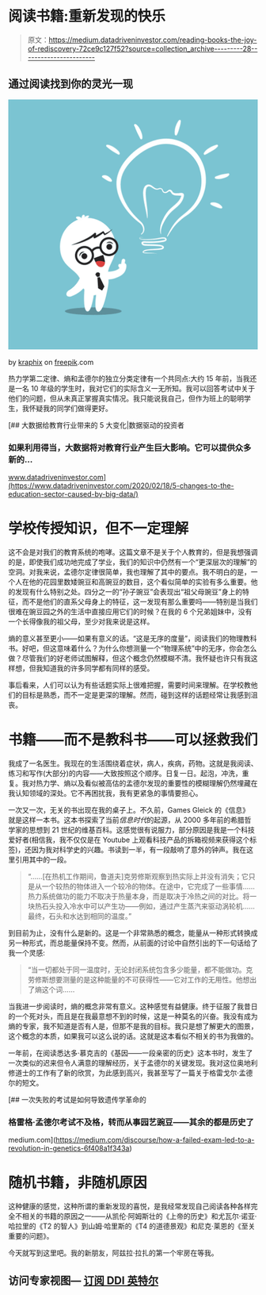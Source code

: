 # 阅读书籍:重新发现的快乐

> 原文：<https://medium.datadriveninvestor.com/reading-books-the-joy-of-rediscovery-72ce9c127f52?source=collection_archive---------28----------------------->

## 通过阅读找到你的灵光一现

![](img/2ef577af71a4b42e2e3a09f4232a92d4.png)

by [kraphix](https://www.freepik.com/vectors/business) on [freepik](http://www.freepik.com).com

热力学第二定律、熵和孟德尔的独立分类定律有一个共同点:大约 15 年前，当我还是一名 10 年级的学生时，我对它们的实际含义一无所知。我可以回答考试中关于他们的问题，但从未真正掌握真实情况。我只能说我自己，但作为班上的聪明学生，我怀疑我的同学们做得更好。

[](https://www.datadriveninvestor.com/2020/02/18/5-changes-to-the-education-sector-caused-by-big-data/) [## 大数据给教育行业带来的 5 大变化|数据驱动的投资者

### 如果利用得当，大数据将对教育行业产生巨大影响。它可以提供众多新的…

www.datadriveninvestor.com](https://www.datadriveninvestor.com/2020/02/18/5-changes-to-the-education-sector-caused-by-big-data/) 

# 学校传授知识，但不一定理解

这不会是对我们的教育系统的咆哮。这篇文章不是关于个人教育的，但是我想强调的是，即使我们成功地完成了学业，我们的知识中仍然有一个“更深层次的理解”的空洞。对我来说，孟德尔定律很简单，我也理解了其中的要点。我不明白的是，一个人在他的花园里数矮豌豆和高豌豆的数目，这个看似简单的实验有多么重要。他的发现有什么特别之处。四分之一的“孙子豌豆”会表现出“祖父母豌豆”身上的特征，而不是他们的直系父母身上的特征，这一发现有那么重要吗——特别是当我们很难在豌豆园之外的生活中直接应用它们的时候？在我的 6 个兄弟姐妹中，没有一个长得像我的祖父母，至少对我来说是这样。

熵的意义甚至更小——如果有意义的话。“这是无序的度量”，阅读我们的物理教科书。好吧，但这意味着什么？为什么你想测量一个“物理系统”中的无序，你会怎么做？尽管我们的好老师试图解释，但这个概念仍然模糊不清。我怀疑也许只有我这样想，但我知道我的许多同学都有同样的感受。

事后看来，人们可以认为有些话题实际上很难把握，需要时间来理解。在学校教他们的目标是熟悉，而不一定是更深的理解。然而，碰到这样的话题经常让我感到沮丧。

# 书籍——而不是教科书——可以拯救我们

我成了一名医生。我现在的生活围绕着症状，病人，疾病，药物。这就是我阅读、练习和写作(大部分)的内容——大致按照这个顺序。日复一日。起泡，冲洗，重复。我对热力学、熵以及看似被高估的孟德尔发现的重要性的模糊理解仍然埋藏在我认知领域的深处。它不再困扰我，我有更紧急的事情要担心。

一次又一次，无关的书出现在我的桌子上。不久前，Games Gleick 的《信息》 就是这样一本书。这本书探索了当前*信息时代*的起源，从 2000 多年前的希腊哲学家的思想到 21 世纪的维基百科。这感觉很有说服力，部分原因是我是一个科技爱好者(相信我，我不仅仅是在 Youtube 上观看科技产品的拆箱视频来获得这个标签)，还因为我对科学史的兴趣。书读到一半，有一段敲响了意外的钟声。我在这里引用其中的一段。

> “……[在热机工作期间，鲁道夫]克劳修斯观察到热实际上并没有消失；它只是从一个较热的物体进入一个较冷的物体。在途中，它完成了一些事情……热力系统做功的能力不取决于热量本身，而是取决于冷热之间的对比。将一块热石头投入冷水中可以产生功——例如，通过产生蒸汽来驱动涡轮机……最终，石头和水达到相同的温度。”

到目前为止，没有什么是新的。这是一个非常熟悉的概念，能量从一种形式转换成另一种形式，而总能量保持不变。然而，从前面的讨论中自然引出的下一句话给了我一个灵感:

> “当一切都处于同一温度时，无论封闭系统包含多少能量，都不能做功。克劳修斯想要测量的是这种能量的不可获得性——它对工作的无用性。他想出了熵这个词……

当我进一步阅读时，熵的概念非常有意义。这种感觉有益健康。终于征服了我昔日的一个死对头，而且是在我最意想不到的时候，这是一种莫名的兴奋。我没有成为熵的专家，我不知道是否有人是，但那不是我的目标。我只是想了解更大的图景，这个概念的本质，如果我可以这么说的话。这就是这本看似不相关的书为我做的。

一年前，在阅读悉达多·慕克吉的《基因——一段亲密的历史》这本书时，发生了一次类似的迟来但令人满意的理解经历，关于孟德尔的关键发现。我对这位奥地利修道士的工作有了新的欣赏，为此感到高兴，我甚至写了一篇关于格雷戈尔·孟德尔的短文。

[](https://medium.com/discourse/how-a-failed-exam-led-to-a-revolution-in-genetics-6f408a1f343a) [## 一次失败的考试是如何导致遗传学革命的

### 格雷格·孟德尔考试不及格，转而从事园艺豌豆——其余的都是历史了

medium.com](https://medium.com/discourse/how-a-failed-exam-led-to-a-revolution-in-genetics-6f408a1f343a) 

# 随机书籍，非随机原因

这种健康的感觉，这种所谓的重新发现的喜悦，是我经常发现自己阅读各种各样完全不相关的书籍的原因之一——从凯伦·阿姆斯壮的《上帝的历史》和尤瓦尔·诺亚·哈拉里的《T2 的智人》到山姆·哈里斯的《T4 的道德景观》和尼克·莱恩的《至关重要的问题》。

今天就写到这里吧。我的新朋友，阿兹拉·拉扎的第一个牢房在等我。

## 访问专家视图— [订阅 DDI 英特尔](https://datadriveninvestor.com/ddi-intel)